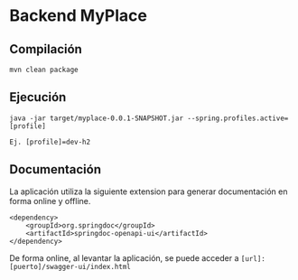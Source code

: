 # Backend MyPlace

## Compilación

```
mvn clean package
```

## Ejecución

```
java -jar target/myplace-0.0.1-SNAPSHOT.jar --spring.profiles.active=[profile]

Ej. [profile]=dev-h2
```

## Documentación
La aplicación utiliza la siguiente extension para generar documentación en forma online y offline.

```
<dependency>
    <groupId>org.springdoc</groupId>
    <artifactId>springdoc-openapi-ui</artifactId>
</dependency>
```

De forma online, al levantar la aplicación, se puede acceder a `[url]:[puerto]/swagger-ui/index.html`